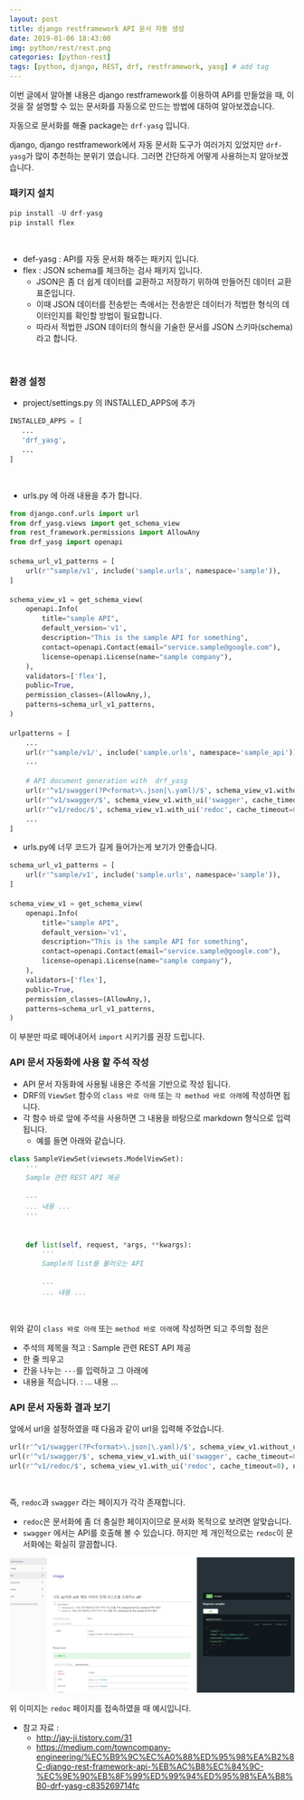 ```yaml
---
layout: post
title: django restframework API 문서 자동 생성
date: 2019-01-06 18:43:00
img: python/rest/rest.png
categories: [python-rest] 
tags: [python, django, REST, drf, restframework, yasg] # add tag
---
```


이번 글에서 알아볼 내용은 django restframework를 이용하여 API를 만들었을 때, 이것을 잘 설명할 수 있는 문서화를
자동으로 만드는 방법에 대하여 알아보겠습니다.

자동으로 문서화를 해줄 package는 `drf-yasg` 입니다.

django, django restframework에서 자동 문서화 도구가 여러가지 있었지만 `drf-yasg`가 많이 추천하는 분위기 였습니다.
그러면 간단하게 어떻게 사용하는지 알아보겠습니다.

### 패키지 설치

```python
pip install -U drf-yasg
pip install flex
```

<br>

+ def-yasg : API를 자동 문서화 해주는 패키지 입니다.
+ flex : JSON schema를 체크하는 검사 패키지 입니다.
    + JSON은 좀 더 쉽게 데이터를 교환하고 저장하기 위하여 만들어진 데이터 교환 표준입니다.
    + 이때 JSON 데이터를 전송받는 측에서는 전송받은 데이터가 적법한 형식의 데이터인지를 확인할 방법이 필요합니다.
    + 따라서 적법한 JSON 데이터의 형식을 기술한 문서를 JSON 스키마(schema)라고 합니다.

<br>

### 환경 설정

+ project/settings.py 의 INSTALLED_APPS에 추가

```python
INSTALLED_APPS = [
   ...
   'drf_yasg',
   ...
]
```

<br>

+ urls.py 에 아래 내용을 추가 합니다.

```python
from django.conf.urls import url
from drf_yasg.views import get_schema_view
from rest_framework.permissions import AllowAny
from drf_yasg import openapi
 
schema_url_v1_patterns = [
    url(r'^sample/v1', include('sample.urls', namespace='sample')),
]
 
schema_view_v1 = get_schema_view(
    openapi.Info(
        title="sample API",
        default_version='v1',
        description="This is the sample API for something",
        contact=openapi.Contact(email="service.sample@google.com"),
        license=openapi.License(name="sample company"),
    ),
    validators=['flex'],
    public=True,
    permission_classes=(AllowAny,),
    patterns=schema_url_v1_patterns,
)

urlpatterns = [
    ...
    url(r'^sample/v1/', include('sample.urls', namespace='sample_api')),
    ...
    
    # API document generation with  drf_yasg
    url(r'^v1/swagger(?P<format>\.json|\.yaml)/$', schema_view_v1.without_ui(cache_timeout=0), name='schema-json'),
    url(r'^v1/swagger/$', schema_view_v1.with_ui('swagger', cache_timeout=0), name='schema-swagger-ui'),
    url(r'^v1/redoc/$', schema_view_v1.with_ui('redoc', cache_timeout=0), name='schema-redoc-v1'),
    ...
]
```

+ urls.py에 너무 코드가 길게 들어가는게 보기가 안좋습니다.

```python
schema_url_v1_patterns = [
    url(r'^sample/v1', include('sample.urls', namespace='sample')),
]
 
schema_view_v1 = get_schema_view(
    openapi.Info(
        title="sample API",
        default_version='v1',
        description="This is the sample API for something",
        contact=openapi.Contact(email="service.sample@google.com"),
        license=openapi.License(name="sample company"),
    ),
    validators=['flex'],
    public=True,
    permission_classes=(AllowAny,),
    patterns=schema_url_v1_patterns,
)
```

이 부분만 따로 떼어내어서 `import` 시키기를 권장 드립니다.

### API 문서 자동화에 사용 할 주석 작성

+ API 문서 자동화에 사용될 내용은 주석을 기반으로 작성 됩니다.
+ DRF의 `ViewSet` 함수의 `class 바로 아래` 또는 `각 method 바로 아래`에 작성하면 됩니다.
+ 각 함수 바로 앞에 주석을 사용하면 그 내용을 바탕으로 markdown 형식으로 입력됩니다.
    + 예를 들면 아래와 같습니다.

```python
class SampleViewSet(viewsets.ModelViewSet):
    '''
    Sample 관련 REST API 제공
    
    ---
    ... 내용 ...
    '''
    

    def list(self, request, *args, **kwargs):
        '''
        Sample의 list를 불러오는 API
        
        ---
        ... 내용 ...
```

<br>

위와 같이 `class 바로 아래` 또는 `method 바로 아래`에 작성하면 되고 주의할 점은 
+ 주석의 제목을 적고 : Sample 관련 REST API 제공
+ 한 줄 띄우고
+ 칸을 나누는 `---`를 입력하고 그 아래에
+ 내용을 적습니다. : ... 내용 ...

### API 문서 자동화 결과 보기

앞에서 url을 설정하였을 때 다음과 같이 url을 입력해 주었습니다.

```python
url(r'^v1/swagger(?P<format>\.json|\.yaml)/$', schema_view_v1.without_ui(cache_timeout=0), name='schema-json'),
url(r'^v1/swagger/$', schema_view_v1.with_ui('swagger', cache_timeout=0), name='schema-swagger-ui'),
url(r'^v1/redoc/$', schema_view_v1.with_ui('redoc', cache_timeout=0), name='schema-redoc-v1'),
```

<br>

즉, `redoc`과 `swagger` 라는 페이지가 각각 존재합니다.

+ `redoc`은 문서화에 좀 더 충실한 페이지이므로 문서화 목적으로 보려면 알맞습니다.
+ `swagger` 에서는 API를 호출해 볼 수 있습니다. 하지만 제 개인적으로는 `redoc`이 문서화에는 확실히 깔끔합니다.

![1](../assets/img/python/rest/yasg/sample.PNG)

위 이미지는 `redoc` 페이지를 접속하였을 때 예시입니다.

+ 참고 자료 : 
    + http://jay-ji.tistory.com/31
    + https://medium.com/towncompany-engineering/%EC%B9%9C%EC%A0%88%ED%95%98%EA%B2%8C-django-rest-framework-api-%EB%AC%B8%EC%84%9C-%EC%9E%90%EB%8F%99%ED%99%94%ED%95%98%EA%B8%B0-drf-yasg-c835269714fc